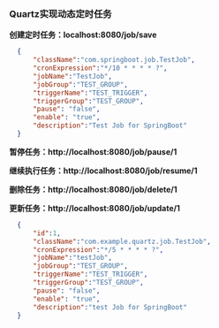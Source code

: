 ### Quartz实现动态定时任务 
**创建定时任务：localhost:8080/job/save** 
```json
  {
      "className":"com.springboot.job.TestJob",
      "cronExpression":"*/10 * * * * ?",
      "jobName":"TestJob",
      "jobGroup":"TEST_GROUP",
      "triggerName":"TEST_TRIGGER",
      "triggerGroup":"TEST_GROUP",
      "pause": "false",
      "enable": "true",
      "description":"Test Job for SpringBoot"
  }
 ```
**暂停任务：http://localhost:8080/job/pause/1**

**继续执行任务：http://localhost:8080/job/resume/1**

**删除任务：http://localhost:8080/job/delete/1**

**更新任务：http://localhost:8080/job/update/1**
```json
  {
      "id":1,
      "className":"com.example.quartz.job.TestJob",
      "cronExpression":"*/5 * * * * ?",
      "jobName":"testJob",
      "jobGroup":"TEST_GROUP",
      "triggerName":"TEST_TRIGGER",
      "triggerGroup":"TEST_GROUP",
      "pause": "false",
      "enable": "true",
      "description":"test Job for SpringBoot"
  }
 ```
